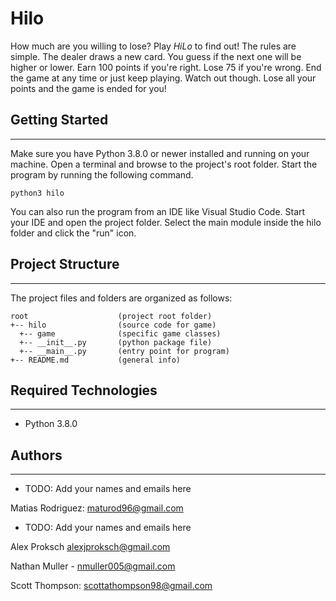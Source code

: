 # Hilo

How much are you willing to lose? Play <i>HiLo</i> to find out! The rules are
simple. The dealer draws a new card. You guess if the next one will be higher or
lower. Earn 100 points if you're right. Lose 75 if you're wrong. End the game at
any time or just keep playing. Watch out though. Lose all your points and the
game is ended for you!

## Getting Started

---

Make sure you have Python 3.8.0 or newer installed and running on your machine.
Open a terminal and browse to the project's root folder. Start the program by
running the following command.

```
python3 hilo
```

You can also run the program from an IDE like Visual Studio Code. Start your IDE
and open the project folder. Select the main module inside the hilo folder and
click the "run" icon.

## Project Structure

---

The project files and folders are organized as follows:

```
root                    (project root folder)
+-- hilo                (source code for game)
  +-- game              (specific game classes)
  +-- __init__.py       (python package file)
  +-- __main__.py       (entry point for program)
+-- README.md           (general info)
```

## Required Technologies

---

- Python 3.8.0

## Authors

---


- TODO: Add your names and emails here

Matias Rodriguez: maturod96@gmail.com

* TODO: Add your names and emails here

Alex Proksch  alexjproksch@gmail.com



Nathan Muller - nmuller005@gmail.com


Scott Thompson: scottathompson98@gmail.com


